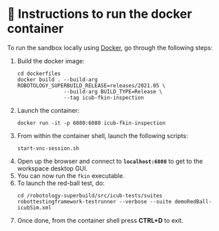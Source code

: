 🐳 Instructions to run the docker container
============================================

To run the sandbox locally using [Docker](https://docs.docker.com/get-docker), go through the following steps:

1. Build the docker image:
   ```console
   cd dockerfiles
   docker build . --build-arg ROBOTOLOGY_SUPERBUILD_RELEASE=releases/2021.05 \
                  --build-arg BUILD_TYPE=Release \
                  --tag icub-fkin-inspection
   ```
2. Launch the container:
    ```console
    docker run -it -p 6080:6080 icub-fkin-inspection
    ```
3. From within the container shell, launch the following scripts:
    ```console
    start-vnc-session.sh
    ```
4. Open up the browser and connect to **`localhost:6080`** to get to the workspace desktop GUI.
5. You can now run the `fkin` executable.
6. To launch the red-ball test, do:
   ```console
   cd /robotology-superbuild/src/icub-tests/suites
   robottestingframework-testrunner --verbose --suite demoRedBall-icubSim.xml
   ```
7.  Once done, from the container shell press **CTRL+D** to exit.
